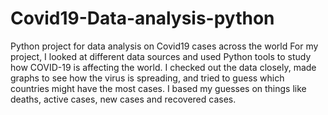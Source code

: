 # Covid19-Data-analysis-python
Python project for data analysis on Covid19 cases across the world
For my project, I looked at different data sources and used Python tools to study how COVID-19 is affecting the world. I checked out the data closely, made graphs to see how the virus is spreading, and tried to guess which countries might have the most cases. I based my guesses on things like deaths, active cases, new cases and recovered cases.
